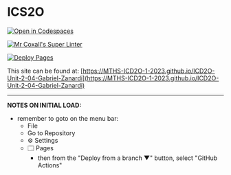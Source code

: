# ICS2O

[![Open in Codespaces](https://classroom.github.com/assets/launch-codespace-7f7980b617ed060a017424585567c406b6ee15c891e84e1186181d67ecf80aa0.svg)](https://classroom.github.com/open-in-codespaces?assignment_repo_id=14413838)

[![Mr Coxall's Super Linter](https://github.com/MTHS-ICD2O-1-2023/ICD2O-Unit-2-04-Gabriel-Zanardi/workflows/Mr%20Coxall's%20Super%20Linter/badge.svg)](https://github.com/MTHS-ICD2O-1-2023/ICD2O-Unit-2-04-Gabriel-Zanardi/actions)

[![Deploy Pages](https://github.com/MTHS-ICD2O-1-2023/ICD2O-Unit-2-04-Gabriel-Zanardi/workflows/Deploy%20Pages/badge.svg)](https://github.com/MTHS-ICD2O-1-2023/ICD2O-Unit-2-04-Gabriel-Zanardi/actions)

This site can be found at: [https://MTHS-ICD2O-1-2023.github.io/ICD2O-Unit-2-04-Gabriel-Zanardi](https://MTHS-ICD2O-1-2023.github.io/ICD2O-Unit-2-04-Gabriel-Zanardi)

---

**NOTES ON INITIAL LOAD:**
- remember to goto on the menu bar:
  - File
  - Go to Repository
  - ⚙ Settings
  - 🗔 Pages
    - then from the "Deploy from a branch ▼" button, select "GitHub Actions"
